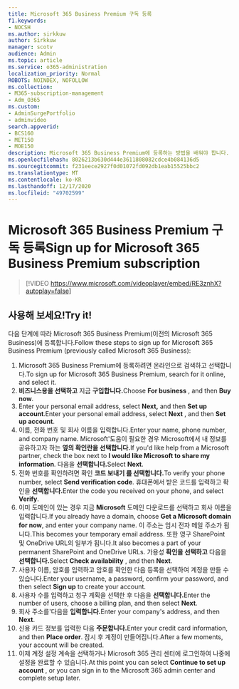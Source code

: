 ```yaml
---
title: Microsoft 365 Business Premium 구독 등록
f1.keywords:
- NOCSH
ms.author: sirkkuw
author: Sirkkuw
manager: scotv
audience: Admin
ms.topic: article
ms.service: o365-administration
localization_priority: Normal
ROBOTS: NOINDEX, NOFOLLOW
ms.collection:
- M365-subscription-management
- Adm_O365
ms.custom:
- AdminSurgePortfolio
- adminvideo
search.appverid:
- BCS160
- MET150
- MOE150
description: Microsoft 365 Business Premium에 등록하는 방법을 배워야 합니다.
ms.openlocfilehash: 8026213b630d444e3611808082cdce4b084136d5
ms.sourcegitcommit: f231eece2927f0d01072fd092db1eab15525bbc2
ms.translationtype: MT
ms.contentlocale: ko-KR
ms.lasthandoff: 12/17/2020
ms.locfileid: "49702599"
---
```

# <a name="sign-up-for-microsoft-365-business-premium-subscription"></a><span data-ttu-id="375a2-103">Microsoft 365 Business Premium 구독 등록</span><span class="sxs-lookup"><span data-stu-id="375a2-103">Sign up for Microsoft 365 Business Premium subscription</span></span>

> [!VIDEO https://www.microsoft.com/videoplayer/embed/RE3znhX?autoplay=false]

## <a name="try-it"></a><span data-ttu-id="375a2-104">사용해 보세요!</span><span class="sxs-lookup"><span data-stu-id="375a2-104">Try it!</span></span>

<span data-ttu-id="375a2-105">다음 단계에 따라 Microsoft 365 Business Premium(이전의 Microsoft 365 Business)에 등록합니다.</span><span class="sxs-lookup"><span data-stu-id="375a2-105">Follow these steps to sign up for Microsoft 365 Business Premium (previously called Microsoft 365 Business):</span></span>

1. <span data-ttu-id="375a2-106">Microsoft 365 Business Premium에 등록하려면 온라인으로 검색하고 선택합니다.</span><span class="sxs-lookup"><span data-stu-id="375a2-106">To sign up for Microsoft 365 Business Premium, search for it online, and select it.</span></span>
2. <span data-ttu-id="375a2-107">**비즈니스용을 선택하고** 지금 **구입합니다.**</span><span class="sxs-lookup"><span data-stu-id="375a2-107">Choose  **For business** , and then  **Buy now**.</span></span>
3. <span data-ttu-id="375a2-108">Enter your personal email address, select  **Next,** and then  **Set up account**.</span><span class="sxs-lookup"><span data-stu-id="375a2-108">Enter your personal email address, select  **Next** , and then  **Set up account**.</span></span>
4. <span data-ttu-id="375a2-109">이름, 전화 번호 및 회사 이름을 입력합니다.</span><span class="sxs-lookup"><span data-stu-id="375a2-109">Enter your name, phone number, and company name.</span></span> <span data-ttu-id="375a2-110">Microsoft&#39;도움이 필요한 경우 Microsoft에서 내 정보를 공유하고자 하는 **옆의 확인란을 선택합니다.**</span><span class="sxs-lookup"><span data-stu-id="375a2-110">If you&#39;d like help from a Microsoft partner, check the box next to  **I would like Microsoft to share my information**.</span></span> <span data-ttu-id="375a2-111">다음을 **선택합니다.**</span><span class="sxs-lookup"><span data-stu-id="375a2-111">Select  **Next**.</span></span>
5. <span data-ttu-id="375a2-112">전화 번호를 확인하려면 확인 **코드 보내기 를 선택합니다.**</span><span class="sxs-lookup"><span data-stu-id="375a2-112">To verify your phone number, select  **Send verification code**.</span></span> <span data-ttu-id="375a2-113">휴대폰에서 받은 코드를 입력하고 확인을 **선택합니다.**</span><span class="sxs-lookup"><span data-stu-id="375a2-113">Enter the code you received on your phone, and select  **Verify**.</span></span>
6. <span data-ttu-id="375a2-114">이미 도메인이 있는 경우 지금  **Microsoft** 도메인 다운로드를 선택하고 회사 이름을 입력합니다.</span><span class="sxs-lookup"><span data-stu-id="375a2-114">If you already have a domain, choose  **Get a Microsoft domain for now**, and enter your company name.</span></span> <span data-ttu-id="375a2-115">이 주소는 임시 전자 메일 주소가 됩니다.</span><span class="sxs-lookup"><span data-stu-id="375a2-115">This becomes your temporary email address.</span></span> <span data-ttu-id="375a2-116">또한 영구 SharePoint 및 OneDrive URL의 일부가 됩니다.</span><span class="sxs-lookup"><span data-stu-id="375a2-116">It also becomes a part of your permanent SharePoint and OneDrive URLs.</span></span> <span data-ttu-id="375a2-117">가용성 **확인을 선택하고** 다음을 **선택합니다.**</span><span class="sxs-lookup"><span data-stu-id="375a2-117">Select  **Check availability** , and then  **Next**.</span></span>
7. <span data-ttu-id="375a2-118">사용자 이름, 암호를 입력하고 암호를 확인한  다음 등록을 선택하여 계정을 만들 수 있습니다.</span><span class="sxs-lookup"><span data-stu-id="375a2-118">Enter your username, a password, confirm your password, and then select  **Sign up**  to create your account.</span></span>
8. <span data-ttu-id="375a2-119">사용자 수를 입력하고 청구 계획을 선택한 후 다음을 **선택합니다.**</span><span class="sxs-lookup"><span data-stu-id="375a2-119">Enter the number of users, choose a billing plan, and then select  **Next**.</span></span>
9.  <span data-ttu-id="375a2-120">회사 주소를&#39;다음을 **입력합니다.**</span><span class="sxs-lookup"><span data-stu-id="375a2-120">Enter your company&#39;s address, and then  **Next**.</span></span>
10. <span data-ttu-id="375a2-121">신용 카드 정보를 입력한 다음 **주문합니다.**</span><span class="sxs-lookup"><span data-stu-id="375a2-121">Enter your credit card information, and then  **Place order**.</span></span> <span data-ttu-id="375a2-122">잠시 후 계정이 만들어집니다.</span><span class="sxs-lookup"><span data-stu-id="375a2-122">After a few moments, your account will be created.</span></span>
11. <span data-ttu-id="375a2-123">이제 계정 설정  계속을 선택하거나 Microsoft 365 관리 센터에 로그인하여 나중에 설정을 완료할 수 있습니다.</span><span class="sxs-lookup"><span data-stu-id="375a2-123">At this point you can select  **Continue to set up account** , or you can sign in to the Microsoft 365 admin center and complete setup later.</span></span>